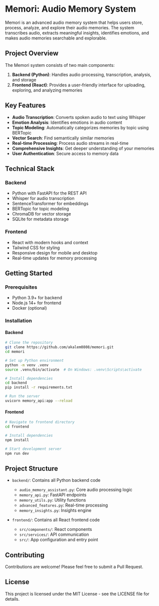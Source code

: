 # Memori: Audio Memory System

Memori is an advanced audio memory system that helps users store, process, analyze, and explore their audio memories. The system transcribes audio, extracts meaningful insights, identifies emotions, and makes audio memories searchable and explorable.

## Project Overview

The Memori system consists of two main components:

1. **Backend (Python)**: Handles audio processing, transcription, analysis, and storage
2. **Frontend (React)**: Provides a user-friendly interface for uploading, exploring, and analyzing memories

## Key Features

- **Audio Transcription**: Converts spoken audio to text using Whisper
- **Emotion Analysis**: Identifies emotions in audio content
- **Topic Modeling**: Automatically categorizes memories by topic using BERTopic
- **Vector Search**: Find semantically similar memories
- **Real-time Processing**: Process audio streams in real-time
- **Comprehensive Insights**: Get deeper understanding of your memories
- **User Authentication**: Secure access to memory data

## Technical Stack

### Backend
- Python with FastAPI for the REST API
- Whisper for audio transcription
- SentenceTransformer for embeddings
- BERTopic for topic modeling
- ChromaDB for vector storage
- SQLite for metadata storage

### Frontend
- React with modern hooks and context
- Tailwind CSS for styling
- Responsive design for mobile and desktop
- Real-time updates for memory processing

## Getting Started

### Prerequisites
- Python 3.9+ for backend
- Node.js 14+ for frontend
- Docker (optional)

### Installation

#### Backend
```bash
# Clone the repository
git clone https://github.com/akalem0808/memori.git
cd memori

# Set up Python environment
python -m venv .venv
source .venv/bin/activate  # On Windows: .venv\Scripts\activate

# Install dependencies
cd backend
pip install -r requirements.txt

# Run the server
uvicorn memory_api:app --reload
```

#### Frontend
```bash
# Navigate to frontend directory
cd frontend

# Install dependencies
npm install

# Start development server
npm run dev
```

## Project Structure

- `backend/`: Contains all Python backend code
  - `audio_memory_assistant.py`: Core audio processing logic
  - `memory_api.py`: FastAPI endpoints
  - `memory_utils.py`: Utility functions
  - `advanced_features.py`: Real-time processing
  - `memory_insights.py`: Insights engine

- `frontend/`: Contains all React frontend code
  - `src/components/`: React components
  - `src/services/`: API communication
  - `src/`: App configuration and entry point

## Contributing

Contributions are welcome! Please feel free to submit a Pull Request.

## License

This project is licensed under the MIT License - see the LICENSE file for details.
